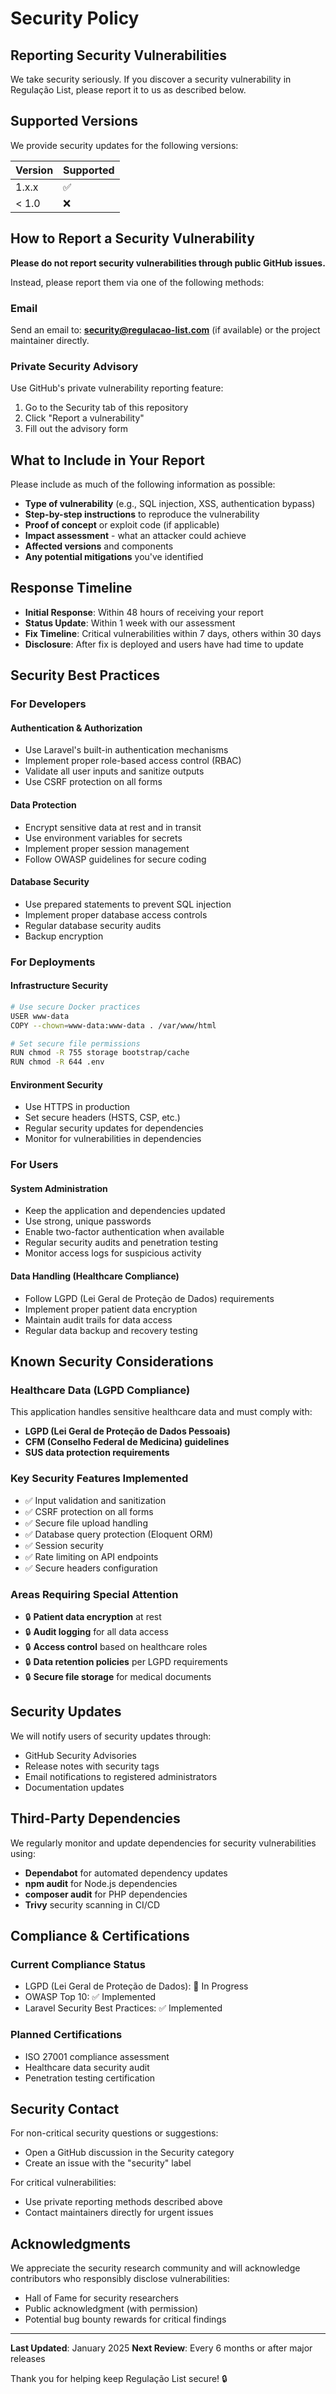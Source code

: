 # Security Policy

## Reporting Security Vulnerabilities

We take security seriously. If you discover a security vulnerability in Regulação List, please report it to us as described below.

## Supported Versions

We provide security updates for the following versions:

| Version | Supported          |
| ------- | ------------------ |
| 1.x.x   | :white_check_mark: |
| < 1.0   | :x:                |

## How to Report a Security Vulnerability

**Please do not report security vulnerabilities through public GitHub issues.**

Instead, please report them via one of the following methods:

### Email
Send an email to: **security@regulacao-list.com** (if available) or the project maintainer directly.

### Private Security Advisory
Use GitHub's private vulnerability reporting feature:
1. Go to the Security tab of this repository
2. Click "Report a vulnerability"
3. Fill out the advisory form

## What to Include in Your Report

Please include as much of the following information as possible:

- **Type of vulnerability** (e.g., SQL injection, XSS, authentication bypass)
- **Step-by-step instructions** to reproduce the vulnerability
- **Proof of concept** or exploit code (if applicable)
- **Impact assessment** - what an attacker could achieve
- **Affected versions** and components
- **Any potential mitigations** you've identified

## Response Timeline

- **Initial Response**: Within 48 hours of receiving your report
- **Status Update**: Within 1 week with our assessment
- **Fix Timeline**: Critical vulnerabilities within 7 days, others within 30 days
- **Disclosure**: After fix is deployed and users have had time to update

## Security Best Practices

### For Developers

#### Authentication & Authorization
- Use Laravel's built-in authentication mechanisms
- Implement proper role-based access control (RBAC)
- Validate all user inputs and sanitize outputs
- Use CSRF protection on all forms

#### Data Protection
- Encrypt sensitive data at rest and in transit
- Use environment variables for secrets
- Implement proper session management
- Follow OWASP guidelines for secure coding

#### Database Security
- Use prepared statements to prevent SQL injection
- Implement proper database access controls
- Regular database security audits
- Backup encryption

### For Deployments

#### Infrastructure Security
```bash
# Use secure Docker practices
USER www-data
COPY --chown=www-data:www-data . /var/www/html

# Set secure file permissions
RUN chmod -R 755 storage bootstrap/cache
RUN chmod -R 644 .env
```

#### Environment Security
- Use HTTPS in production
- Set secure headers (HSTS, CSP, etc.)
- Regular security updates for dependencies
- Monitor for vulnerabilities in dependencies

### For Users

#### System Administration
- Keep the application and dependencies updated
- Use strong, unique passwords
- Enable two-factor authentication when available
- Regular security audits and penetration testing
- Monitor access logs for suspicious activity

#### Data Handling (Healthcare Compliance)
- Follow LGPD (Lei Geral de Proteção de Dados) requirements
- Implement proper patient data encryption
- Maintain audit trails for data access
- Regular data backup and recovery testing

## Known Security Considerations

### Healthcare Data (LGPD Compliance)
This application handles sensitive healthcare data and must comply with:

- **LGPD (Lei Geral de Proteção de Dados Pessoais)**
- **CFM (Conselho Federal de Medicina) guidelines**
- **SUS data protection requirements**

### Key Security Features Implemented

- ✅ Input validation and sanitization
- ✅ CSRF protection on all forms
- ✅ Secure file upload handling
- ✅ Database query protection (Eloquent ORM)
- ✅ Session security
- ✅ Rate limiting on API endpoints
- ✅ Secure headers configuration

### Areas Requiring Special Attention

- 🔒 **Patient data encryption** at rest
- 🔒 **Audit logging** for all data access
- 🔒 **Access control** based on healthcare roles
- 🔒 **Data retention policies** per LGPD requirements
- 🔒 **Secure file storage** for medical documents

## Security Updates

We will notify users of security updates through:

- GitHub Security Advisories
- Release notes with security tags
- Email notifications to registered administrators
- Documentation updates

## Third-Party Dependencies

We regularly monitor and update dependencies for security vulnerabilities using:

- **Dependabot** for automated dependency updates
- **npm audit** for Node.js dependencies
- **composer audit** for PHP dependencies
- **Trivy** security scanning in CI/CD

## Compliance & Certifications

### Current Compliance Status
- LGPD (Lei Geral de Proteção de Dados): 🔄 In Progress
- OWASP Top 10: ✅ Implemented
- Laravel Security Best Practices: ✅ Implemented

### Planned Certifications
- ISO 27001 compliance assessment
- Healthcare data security audit
- Penetration testing certification

## Security Contact

For non-critical security questions or suggestions:
- Open a GitHub discussion in the Security category
- Create an issue with the "security" label

For critical vulnerabilities:
- Use private reporting methods described above
- Contact maintainers directly for urgent issues

## Acknowledgments

We appreciate the security research community and will acknowledge contributors who responsibly disclose vulnerabilities:

- Hall of Fame for security researchers
- Public acknowledgment (with permission)
- Potential bug bounty rewards for critical findings

---

**Last Updated**: January 2025
**Next Review**: Every 6 months or after major releases

Thank you for helping keep Regulação List secure! 🔒